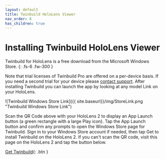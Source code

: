 ```yaml
---
layout: default
title: Twinbuild HoloLens Viewer
nav_order: 8
has_children: true
---
```


# Installing Twinbuild HoloLens Viewer

Twinbuild for HoloLens is a free download from the Microsoft Windows Store.
{: .fs-6 .fw-300 }

Note that trial licenses of Twinbuild Pro are offered on a per-device basis. If you need a second trial for your device please [contact support](mailto:support@twinbuild.com). After installing Twinbuild you can launch the app by looking at any model Link on your HoloLens.

![Twinbuild Windows Store Link]({{ site.baseurl}}/img/StoreLink.png "Twinbuild Windows Store Link")

Scan the QR Code above with your HoloLens 2 to display an App Launch button (a green rectangle with a large Play icon). Tap the App Launch button and confirm any prompts to open the Windows Store page for Twinbuild. Sign in to your Windows Store account if needed, then tap Get to install Twinbuild on the HoloLens 2. If you can't scan the QR code, visit this page on the HoloLens 2 and tap the button below.

[Get Twinbuild](ms-windows-store://pdp/?ProductId=9MW7GH4XVB3S){: .btn }
